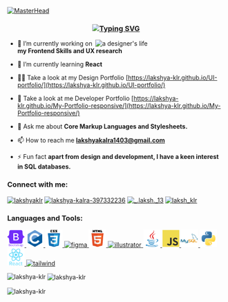 [![MasterHead](https://media.licdn.com/dms/image/D5616AQE_PEtPws0xOA/profile-displaybackgroundimage-shrink_350_1400/0/1720857357859?e=1726099200&v=beta&t=jq3FFBCmxcxJgxcw-dNe8d6LZ-ndhw7-xiHON5-K5uQ)](https://github.com/lakshya-klr)
<h3 align="center">
    <a href="https://git.io/typing-svg">
        <img src="https://readme-typing-svg.demolab.com?font=Fira+Code&weight=500&size=22&duration=3500&pause=1000&color=ffd872&center=true&vCenter=true&width=700&lines=A+Passionate+Designer+-+Developer+based+in+INDIA" alt="Typing SVG" />
    </a>
</h3>
<img align="right" alt="a designer's life" width="300"  src="https://cdn.dribbble.com/users/729829/screenshots/2712522/galshir.gif">

- 🔭 I’m currently working on **my Frontend Skills and UX research**

- 🌱 I’m currently learning **React**

- 👨‍💻 Take a look at my Design Portfolio [https://lakshya-klr.github.io/UI-portfolio/](https://lakshya-klr.github.io/UI-portfolio/)

- 📝 Take a look at me Developer Portfolio [https://lakshya-klr.github.io/My-Portfolio-responsive/](https://lakshya-klr.github.io/My-Portfolio-responsive/)

- 💬 Ask me about **Core Markup Languages and Stylesheets.**

- 📫 How to reach me **lakshyakalra1403@gmail.com**

- ⚡ Fun fact **apart from design and development, I have a keen interest in SQL databases.**

<h3 align="left">Connect with me:</h3>
<p align="left">
<a href="https://twitter.com/lakshyaklr" target="blank"><img align="center" src="https://raw.githubusercontent.com/rahuldkjain/github-profile-readme-generator/master/src/images/icons/Social/twitter.svg" alt="lakshyaklr" height="30" width="40" /></a>
<a href="https://linkedin.com/in/lakshya-kalra-397332236" target="blank"><img align="center" src="https://raw.githubusercontent.com/rahuldkjain/github-profile-readme-generator/master/src/images/icons/Social/linked-in-alt.svg" alt="lakshya-kalra-397332236" height="30" width="40" /></a>
<a href="https://instagram.com/_.laksh._13" target="blank"><img align="center" src="https://raw.githubusercontent.com/rahuldkjain/github-profile-readme-generator/master/src/images/icons/Social/instagram.svg" alt="_.laksh._13" height="30" width="40" /></a>
<a href="https://www.leetcode.com/laksh_klr" target="blank"><img align="center" src="https://raw.githubusercontent.com/rahuldkjain/github-profile-readme-generator/master/src/images/icons/Social/leet-code.svg" alt="laksh_klr" height="30" width="40" /></a>
</p>

<h3 align="left">Languages and Tools:</h3>
<p align="left"> <a href="https://getbootstrap.com" target="_blank" rel="noreferrer"> <img src="https://raw.githubusercontent.com/devicons/devicon/master/icons/bootstrap/bootstrap-plain-wordmark.svg" alt="bootstrap" width="40" height="40"/> </a> <a href="https://www.cprogramming.com/" target="_blank" rel="noreferrer"> <img src="https://raw.githubusercontent.com/devicons/devicon/master/icons/c/c-original.svg" alt="c" width="40" height="40"/> </a> <a href="https://www.w3schools.com/css/" target="_blank" rel="noreferrer"> <img src="https://raw.githubusercontent.com/devicons/devicon/master/icons/css3/css3-original-wordmark.svg" alt="css3" width="40" height="40"/> </a> <a href="https://www.figma.com/" target="_blank" rel="noreferrer"> <img src="https://www.vectorlogo.zone/logos/figma/figma-icon.svg" alt="figma" width="40" height="40"/> </a> <a href="https://www.w3.org/html/" target="_blank" rel="noreferrer"> <img src="https://raw.githubusercontent.com/devicons/devicon/master/icons/html5/html5-original-wordmark.svg" alt="html5" width="40" height="40"/> </a> <a href="https://www.adobe.com/in/products/illustrator.html" target="_blank" rel="noreferrer"> <img src="https://www.vectorlogo.zone/logos/adobe_illustrator/adobe_illustrator-icon.svg" alt="illustrator" width="40" height="40"/> </a> <a href="https://www.java.com" target="_blank" rel="noreferrer"> <img src="https://raw.githubusercontent.com/devicons/devicon/master/icons/java/java-original.svg" alt="java" width="40" height="40"/> </a> <a href="https://developer.mozilla.org/en-US/docs/Web/JavaScript" target="_blank" rel="noreferrer"> <img src="https://raw.githubusercontent.com/devicons/devicon/master/icons/javascript/javascript-original.svg" alt="javascript" width="40" height="40"/> </a> <a href="https://www.mysql.com/" target="_blank" rel="noreferrer"> <img src="https://raw.githubusercontent.com/devicons/devicon/master/icons/mysql/mysql-original-wordmark.svg" alt="mysql" width="40" height="40"/> </a> <a href="https://www.python.org" target="_blank" rel="noreferrer"> <img src="https://raw.githubusercontent.com/devicons/devicon/master/icons/python/python-original.svg" alt="python" width="40" height="40"/> </a> <a href="https://reactjs.org/" target="_blank" rel="noreferrer"> <img src="https://raw.githubusercontent.com/devicons/devicon/master/icons/react/react-original-wordmark.svg" alt="react" width="40" height="40"/> </a> <a href="https://tailwindcss.com/" target="_blank" rel="noreferrer"> <img src="https://www.vectorlogo.zone/logos/tailwindcss/tailwindcss-icon.svg" alt="tailwind" width="40" height="40"/> </a> </p>

<p><img align="left" src="https://github-readme-stats.vercel.app/api/top-langs?username=lakshya-klr&show_icons=true&locale=en&layout=compact" alt="lakshya-klr" /></p>

<p>&nbsp;<img align="center" src="https://github-readme-stats.vercel.app/api?username=lakshya-klr&show_icons=true&locale=en" alt="lakshya-klr" /></p>

<p><img align="center" src="https://github-readme-streak-stats.herokuapp.com/?user=lakshya-klr&" alt="lakshya-klr" /></p>
